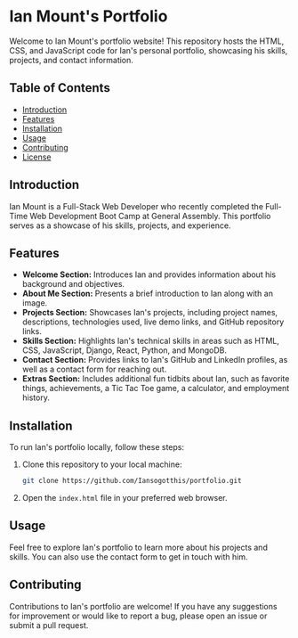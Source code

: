# Ian Mount's Portfolio

Welcome to Ian Mount's portfolio website! This repository hosts the HTML, CSS, and JavaScript code for Ian's personal portfolio, showcasing his skills, projects, and contact information.

## Table of Contents
- [Introduction](#introduction)
- [Features](#features)
- [Installation](#installation)
- [Usage](#usage)
- [Contributing](#contributing)
- [License](#license)

## Introduction

Ian Mount is a Full-Stack Web Developer who recently completed the Full-Time Web Development Boot Camp at General Assembly. This portfolio serves as a showcase of his skills, projects, and experience.

## Features

- **Welcome Section:** Introduces Ian and provides information about his background and objectives.
- **About Me Section:** Presents a brief introduction to Ian along with an image.
- **Projects Section:** Showcases Ian's projects, including project names, descriptions, technologies used, live demo links, and GitHub repository links.
- **Skills Section:** Highlights Ian's technical skills in areas such as HTML, CSS, JavaScript, Django, React, Python, and MongoDB.
- **Contact Section:** Provides links to Ian's GitHub and LinkedIn profiles, as well as a contact form for reaching out.
- **Extras Section:** Includes additional fun tidbits about Ian, such as favorite things, achievements, a Tic Tac Toe game, a calculator, and employment history.

## Installation

To run Ian's portfolio locally, follow these steps:

1. Clone this repository to your local machine:

    ```bash
    git clone https://github.com/Iansogotthis/portfolio.git
    ```

2. Open the `index.html` file in your preferred web browser.

## Usage

Feel free to explore Ian's portfolio to learn more about his projects and skills. You can also use the contact form to get in touch with him.

## Contributing

Contributions to Ian's portfolio are welcome! If you have any suggestions for improvement or would like to report a bug, please open an issue or submit a pull request.


